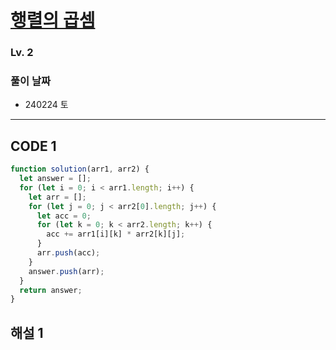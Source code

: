# [행렬의 곱셈](https://school.programmers.co.kr/learn/courses/30/lessons/12949)

### Lv. 2

### 풀이 날짜

- 240224 토

---

## CODE 1

```javascript
function solution(arr1, arr2) {
  let answer = [];
  for (let i = 0; i < arr1.length; i++) {
    let arr = [];
    for (let j = 0; j < arr2[0].length; j++) {
      let acc = 0;
      for (let k = 0; k < arr2.length; k++) {
        acc += arr1[i][k] * arr2[k][j];
      }
      arr.push(acc);
    }
    answer.push(arr);
  }
  return answer;
}
```

## 해설 1
